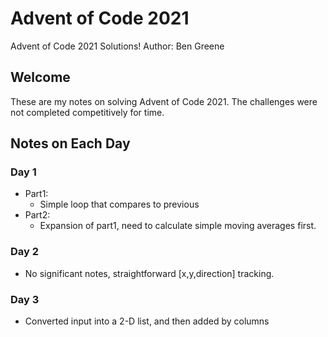 # Advent of Code 2021
Advent of Code 2021 Solutions!
Author: Ben Greene

## Welcome
These are my notes on solving Advent of Code 2021. The challenges were not completed competitively for time.

## Notes on Each Day

### Day 1
- Part1:
	- Simple loop that compares to previous
- Part2:
	- Expansion of part1, need to calculate simple moving averages first.
### Day 2
- No significant notes, straightforward [x,y,direction] tracking.
### Day 3
- Converted input into a 2-D list, and then added by columns